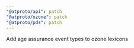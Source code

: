 ```yaml
---
"@atproto/api": patch
"@atproto/ozone": patch
"@atproto/pds": patch
---
```


Add age assurance event types to ozone lexicons
